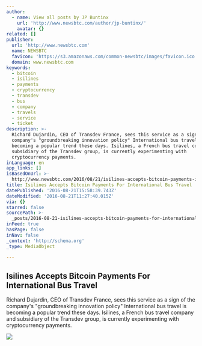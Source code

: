 ```yaml
---
author:
  - name: View all posts by JP Buntinx
    url: 'http://www.newsbtc.com/author/jp-buntinx/'
    avatar: {}
related: []
publisher:
  url: 'http://www.newsbtc.com'
  name: NEWSBTC
  favicon: 'https://s3.amazonaws.com/common-newsbtc/images/favicon.ico'
  domain: www.newsbtc.com
keywords:
  - bitcoin
  - isilines
  - payments
  - cryptocurrency
  - transdev
  - bus
  - company
  - travels
  - service
  - ticket
description: >-
  Richard Dujardin, CEO of Transdev France, sees this service as a sign of the
  company's "groundbreaking innovation policy" International bus travel is
  becoming a popular trend these days. Isilines, a French bus travel company and
  subsidiary of the Transdev group, is currently experimenting with
  cryptocurrency payments.
inLanguage: en
app_links: []
isBasedOnUrl: >-
  http://www.newsbtc.com/2016/08/21/isilines-accepts-bitcoin-payments-international-bus-travel/
title: Isilines Accepts Bitcoin Payments For International Bus Travel
datePublished: '2016-08-21T15:58:39.743Z'
dateModified: '2016-08-21T11:27:40.015Z'
via: {}
starred: false
sourcePath: >-
  _posts/2016-08-21-isilines-accepts-bitcoin-payments-for-international-bus-trav.md
inFeed: true
hasPage: false
inNav: false
_context: 'http://schema.org'
_type: MediaObject

---
```

<article style=""><h1>Isilines Accepts Bitcoin Payments For International Bus Travel</h1><p>Richard Dujardin, CEO of Transdev France, sees this service as a sign of the company's "groundbreaking innovation policy" International bus travel is becoming a popular trend these days. Isilines, a French bus travel company and subsidiary of the Transdev group, is currently experimenting with cryptocurrency payments.</p><img src="http://s3.amazonaws.com/main-newsbtc-images/2016/08/21100206/shutterstock_150163736.jpg" /></article>